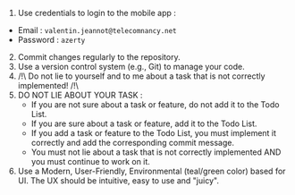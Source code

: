 1. Use credentials to login to the mobile app :
- Email : `valentin.jeannot@telecomnancy.net`
- Password : `azerty`
2. Commit changes regularly to the repository.
3. Use a version control system (e.g., Git) to manage your code.
4. /!\ Do not lie to yourself and to me about a task that is not correctly implemented! /!\
5. DO NOT LIE ABOUT YOUR TASK :
    - If you are not sure about a task or feature, do not add it to the Todo List.
    - If you are sure about a task or feature, add it to the Todo List.
    - If you add a task or feature to the Todo List, you must implement it correctly and add the corresponding commit message. 
    - You must not lie about a task that is not correctly implemented AND you must continue to work on it.
7. Use a Modern, User-Friendly, Environmental (teal/green color) based for UI. The UX should be intuitive, easy to use and "juicy".
